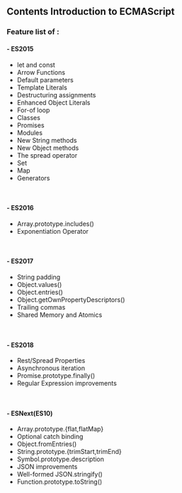 ## **Contents Introduction to ECMAScript**

### **Feature list of :**
#### **- ES2015**
* let and const
* Arrow Functions
* Default parameters
* Template Literals
* Destructuring assignments
* Enhanced Object Literals
* For-of loop
* Classes
* Promises
* Modules
* New String methods
* New Object methods
* The spread operator
* Set
* Map
* Generators

&nbsp;
#### **- ES2016**
* Array.prototype.includes()
* Exponentiation Operator

&nbsp;
#### **- ES2017**
* String padding
* Object.values()
* Object.entries()
* Object.getOwnPropertyDescriptors()
* Trailing commas
* Shared Memory and Atomics

&nbsp;
#### **- ES2018**
* Rest/Spread Properties
* Asynchronous iteration
* Promise.prototype.finally()
* Regular Expression improvements

&nbsp;
#### **- ESNext(ES10)**
* Array.prototype.{flat,flatMap}
* Optional catch binding
* Object.fromEntries()
* String.prototype.{trimStart,trimEnd}
* Symbol.prototype.description
* JSON improvements
* Well-formed JSON.stringify()
* Function.prototype.toString()
